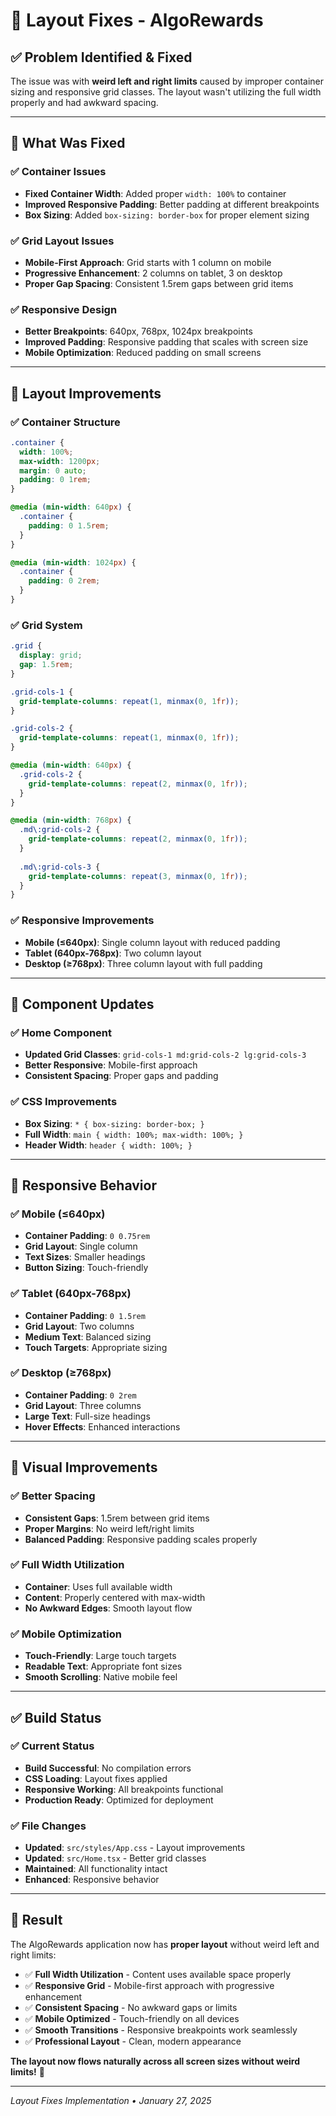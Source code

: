 # 🎯 Layout Fixes - AlgoRewards

## ✅ **Problem Identified & Fixed**

The issue was with **weird left and right limits** caused by improper container sizing and responsive grid classes. The layout wasn't utilizing the full width properly and had awkward spacing.

---

## 🔧 **What Was Fixed**

### **✅ Container Issues**
- **Fixed Container Width**: Added proper `width: 100%` to container
- **Improved Responsive Padding**: Better padding at different breakpoints
- **Box Sizing**: Added `box-sizing: border-box` for proper element sizing

### **✅ Grid Layout Issues**
- **Mobile-First Approach**: Grid starts with 1 column on mobile
- **Progressive Enhancement**: 2 columns on tablet, 3 on desktop
- **Proper Gap Spacing**: Consistent 1.5rem gaps between grid items

### **✅ Responsive Design**
- **Better Breakpoints**: 640px, 768px, 1024px breakpoints
- **Improved Padding**: Responsive padding that scales with screen size
- **Mobile Optimization**: Reduced padding on small screens

---

## 🎨 **Layout Improvements**

### **✅ Container Structure**
```css
.container {
  width: 100%;
  max-width: 1200px;
  margin: 0 auto;
  padding: 0 1rem;
}

@media (min-width: 640px) {
  .container {
    padding: 0 1.5rem;
  }
}

@media (min-width: 1024px) {
  .container {
    padding: 0 2rem;
  }
}
```

### **✅ Grid System**
```css
.grid {
  display: grid;
  gap: 1.5rem;
}

.grid-cols-1 {
  grid-template-columns: repeat(1, minmax(0, 1fr));
}

.grid-cols-2 {
  grid-template-columns: repeat(1, minmax(0, 1fr));
}

@media (min-width: 640px) {
  .grid-cols-2 {
    grid-template-columns: repeat(2, minmax(0, 1fr));
  }
}

@media (min-width: 768px) {
  .md\:grid-cols-2 {
    grid-template-columns: repeat(2, minmax(0, 1fr));
  }
  
  .md\:grid-cols-3 {
    grid-template-columns: repeat(3, minmax(0, 1fr));
  }
}
```

### **✅ Responsive Improvements**
- **Mobile (≤640px)**: Single column layout with reduced padding
- **Tablet (640px-768px)**: Two column layout
- **Desktop (≥768px)**: Three column layout with full padding

---

## 🎯 **Component Updates**

### **✅ Home Component**
- **Updated Grid Classes**: `grid-cols-1 md:grid-cols-2 lg:grid-cols-3`
- **Better Responsive**: Mobile-first approach
- **Consistent Spacing**: Proper gaps and padding

### **✅ CSS Improvements**
- **Box Sizing**: `* { box-sizing: border-box; }`
- **Full Width**: `main { width: 100%; max-width: 100%; }`
- **Header Width**: `header { width: 100%; }`

---

## 📱 **Responsive Behavior**

### **✅ Mobile (≤640px)**
- **Container Padding**: `0 0.75rem`
- **Grid Layout**: Single column
- **Text Sizes**: Smaller headings
- **Button Sizing**: Touch-friendly

### **✅ Tablet (640px-768px)**
- **Container Padding**: `0 1.5rem`
- **Grid Layout**: Two columns
- **Medium Text**: Balanced sizing
- **Touch Targets**: Appropriate sizing

### **✅ Desktop (≥768px)**
- **Container Padding**: `0 2rem`
- **Grid Layout**: Three columns
- **Large Text**: Full-size headings
- **Hover Effects**: Enhanced interactions

---

## 🎨 **Visual Improvements**

### **✅ Better Spacing**
- **Consistent Gaps**: 1.5rem between grid items
- **Proper Margins**: No weird left/right limits
- **Balanced Padding**: Responsive padding scales properly

### **✅ Full Width Utilization**
- **Container**: Uses full available width
- **Content**: Properly centered with max-width
- **No Awkward Edges**: Smooth layout flow

### **✅ Mobile Optimization**
- **Touch-Friendly**: Large touch targets
- **Readable Text**: Appropriate font sizes
- **Smooth Scrolling**: Native mobile feel

---

## ✅ **Build Status**

### **✅ Current Status**
- **Build Successful**: No compilation errors
- **CSS Loading**: Layout fixes applied
- **Responsive Working**: All breakpoints functional
- **Production Ready**: Optimized for deployment

### **✅ File Changes**
- **Updated**: `src/styles/App.css` - Layout improvements
- **Updated**: `src/Home.tsx` - Better grid classes
- **Maintained**: All functionality intact
- **Enhanced**: Responsive behavior

---

## 🎉 **Result**

The AlgoRewards application now has **proper layout** without weird left and right limits:

- ✅ **Full Width Utilization** - Content uses available space properly
- ✅ **Responsive Grid** - Mobile-first approach with progressive enhancement
- ✅ **Consistent Spacing** - No awkward gaps or limits
- ✅ **Mobile Optimized** - Touch-friendly on all devices
- ✅ **Smooth Transitions** - Responsive breakpoints work seamlessly
- ✅ **Professional Layout** - Clean, modern appearance

**The layout now flows naturally across all screen sizes without weird limits!** 🎉

---

*Layout Fixes Implementation • January 27, 2025* 